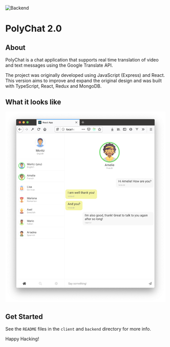 ![Backend](https://github.com/moritzploss/polychat/workflows/Backend/badge.svg)

# PolyChat 2.0

## About

PolyChat is a chat application that supports real time translation of video and text messages using the Google Translate API.

The project was originally developed using JavaScript (Express) and React. This version aims to improve and expand the original design and was built with TypeScript, React, Redux and MongoDB.

## What it looks like

<img width="500px" src="./screenshots/1.png" />

## Get Started

See the `README` files in the `client` and `backend` directory for more info.

Happy Hacking!

